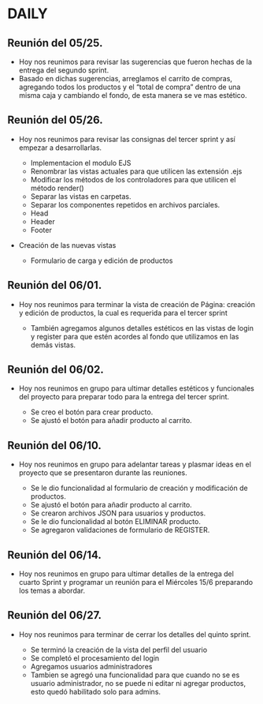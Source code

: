 # DAILY

## Reunión del 05/25.

- Hoy nos reunimos para revisar las sugerencias que fueron hechas de la entrega del segundo sprint.
- Basado en dichas sugerencias, arreglamos el carrito de compras, agregando todos los productos y el “total de compra” dentro de una misma caja y cambiando el fondo, de esta manera se ve mas estético.

## Reunión del 05/26.

- Hoy nos reunimos para revisar las consignas del tercer sprint y así empezar a desarrollarlas.

  - Implementacion el modulo EJS
  - Renombrar las vistas actuales para que utilicen las extensión .ejs
  - Modificar los métodos de los controladores para que utilicen el método render()
  - Separar las vistas en carpetas.
  - Separar los componentes repetidos en archivos parciales.
  - Head
  - Header
  - Footer

- Creación de las nuevas vistas

  - Formulario de carga y edición de productos

## Reunión del 06/01.

- Hoy nos reunimos para terminar la vista de creación de Página: creación y edición de productos, la cual es requerida para el tercer sprint

  - También agregamos algunos detalles estéticos en las vistas de login y register para que estén acordes al fondo que utilizamos en las demás vistas.

## Reunión del 06/02.

- Hoy nos reunimos en grupo para ultimar detalles estéticos y funcionales del proyecto para preparar todo para la entrega del tercer sprint.

  - Se creo el botón para crear producto.
  - Se ajustó el botón para añadir producto al carrito.

## Reunión del 06/10.

- Hoy nos reunimos en grupo para adelantar tareas y plasmar ideas en el proyecto que se presentaron durante las reuniones.

  - Se le dio funcionalidad al formulario de creación y modificación de productos.
  - Se ajustó el botón para añadir producto al carrito.
  - Se crearon archivos JSON para usuarios y productos.
  - Se le dio funcionalidad al botón ELIMINAR producto.
  - Se agregaron validaciones de formulario de REGISTER.

## Reunión del 06/14.

- Hoy nos reunimos en grupo para ultimar detalles de la entrega del cuarto Sprint y programar un reunión para el Miércoles 15/6 preparando los temas a abordar.

## Reunión del 06/27.

- Hoy nos reunimos para terminar de cerrar los detalles del quinto sprint.

  - Se terminó la creación de la vista del perfil del usuario
  - Se completó el procesamiento del login
  - Agregamos usuarios administradores
  - Tambien se agregó una funcionalidad para que cuando no se es usuario administrador, no se puede ni editar ni agregar productos, esto quedó habilitado solo para admins.
